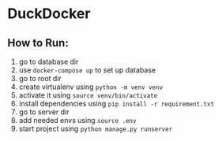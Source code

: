 # DuckDocker
## How to Run:
1. go to database dir
2. use `docker-compose up` to set up database 
3. go to root dir
4. create virtualenv using `python -m venv venv`
5. activate it using `source venv/bin/activate`
6. install dependencies using `pip install -r requirement.txt`
7. go to server dir
8. add needed envs using `source .env`
9. start project using `python manage.py runserver`
